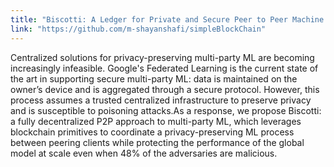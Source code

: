 ```yaml
---
title: "Biscotti: A Ledger for Private and Secure Peer to Peer Machine Learning (under submission)"
link: "https://github.com/m-shayanshafi/simpleBlockChain"
---
```


Centralized solutions for privacy-preserving multi-party ML are becoming increasingly infeasible. Google's Federated Learning is the current state of the art in supporting secure multi-party ML: data is maintained on the owner’s device and is aggregated through a secure protocol. However,
this process assumes a trusted centralized infrastructure to preserve privacy and is susceptible to poisoning attacks.As a response, we propose Biscotti: a fully decentralized P2P approach to multi-party ML, which leverages blockchain primitives to coordinate a privacy-preserving ML process between peering clients while protecting the performance of the global model at scale even when 48% of the adversaries are malicious.